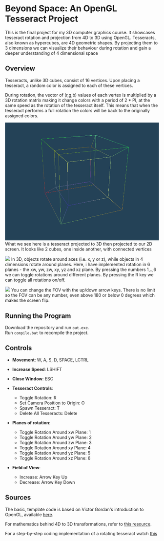 # Beyond Space: An OpenGL Tesseract Project

This is the final project for my 3D computer graphics course.
It showcases tesseract rotation and projection from 4D to 3D using OpenGL. Tesseracts, also known as hypercubes, are 4D geometric shapes.
By projecting them to 3 dimensions we can visualize their behaviour during rotation and gain a deeper understanding of 4 dimensional space

## Overview
Tesseracts, unlike 3D cubes, consist of 16 vertices. Upon placing a tesseract, a random color is assigned to each of these vertices. 

During rotation, the vector of (r,g,b)
values of each vertex is multiplied by a 3D rotation matrix making it change colors with a period of 2 * PI, at the same speed as the rotation of
the tesseract itself. This means that when the tesseract performs a full rotation the colors will be back to the originally assigned colors.

![](./tesseract.png)
What we see here is a tesseract projected to 3D then projected to our 2D screen. It looks like 2 cubes, one inside another, with connected vertices

![](./Placing,%20rotating%20and%20deleting.gif)
In 3D, objects rotate around axes (i.e. x, y or z), while objects in 4 dimensions rotate around planes. Here, i have implemented rotation
in 6 planes - the xw, yw, zw, xy, yz and xz plane. By pressing the numbers 1,..,6 we can toggle rotations around different planes. By pressing the R
key we can toggle all rotations on/off.

![](./FOV%20and%20teleporting%20to%20origin.gif)
You can change the FOV with the up/down arrow keys. There is no limit so the FOV can be any number, even above 180 or below 0 degrees which makes the screen flip.


## Running the Program

Download the repository and run `out.exe`.  
Run `compile.bat` to recompile the project.

## Controls

- **Movement**: W, A, S, D, SPACE, LCTRL
- **Increase Speed**: LSHIFT
- **Close Window**: ESC

- **Tesseract Controls**:
  - Toggle Rotation: R
  - Set Camera Position to Origin: O
  - Spawn Tesseract: T
  - Delete All Tesseracts: Delete

- **Planes of rotation**:
  - Toggle Rotation Around xw Plane: 1
  - Toggle Rotation Around yw Plane: 2
  - Toggle Rotation Around zw Plane: 3
  - Toggle Rotation Around xy Plane: 4
  - Toggle Rotation Around yz Plane: 5
  - Toggle Rotation Around xz Plane: 6

- **Field of View**:
  - Increase: Arrow Key Up
  - Decrease: Arrow Key Down

## Sources

The basic, template code is based on Victor Gordan's introduction to OpenGL, available [here](https://github.com/VictorGordan/opengl-tutorials/tree/main/YoutubeOpenGL%2016%20-%20Face%20Culling%20%26%20FPS%20Counter).

For mathematics behind 4D to 3D transformations, refer to [this resource](https://hollasch.github.io/ray4/Four-Space_Visualization_of_4D_Objects.html).

For a step-by-step coding implementation of a rotating tesseract watch [this](https://www.youtube.com/watch?v=XE3YDVdQSPo)